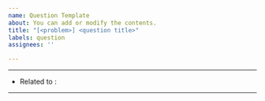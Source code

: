 ```yaml
---
name: Question Template
about: You can add or modify the contents.
title: "[<problem>] <question title>"
labels: question
assignees: ''

---
```


***
- Related to :  <tag issue number>
***
